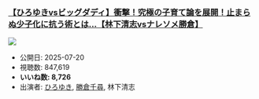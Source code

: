 ### [【ひろゆきvsビッグダディ】衝撃！究極の子育て論を展開！止まらぬ少子化に抗う術とは...【林下清志vsナレソメ勝倉】](https://www.youtube.com/watch?v=gE1Tqo86I_Y)
[![](https://img.youtube.com/vi/gE1Tqo86I_Y/sddefault.jpg)](https://www.youtube.com/watch?v=gE1Tqo86I_Y)
-   公開日: 2025-07-20
-   視聴数: 847,619
-   **いいね数: 8,726**
-   出演者: [ひろゆき](/rehacq_fan/people/ひろゆき "wikilink"), [勝倉千尋](/rehacq_fan/people/勝倉千尋 "wikilink"), 林下清志
